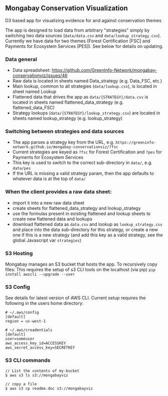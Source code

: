 ## Mongabay Conservation Visualization

D3 based app for visualizing evidence for and against conservation themes

The app is designed to load data from arbitrary "strategies" simply by switching two data sources (`data/data.csv` and `data/lookup_strategy.csv`). Currently we have data for two themes (Forest Certification [FSC] and Payments for Ecosystem Services [PES]). See below for details on updating. 

### Data general
* Data spreadsheet: https://github.com/GreenInfo-Network/mongabay-conservationviz/issues/46
* Raw data is located in sheets named Data_strategy (e.g. Data_FSC, etc.)
* Main lookup, common to all strategies (`data/lookup.csv`), is located in sheet named Lookup
* Flattened data that drives the app as `data/{STRATEGY}/data.csv` is located in sheets named flattened_data_strategy (e.g. flattened_data_FSC)
* Strategy lookups (`data/{STRATEGY}/lookup_strategy.csv`) are located in sheets named lookup_strategy (e.g. lookup_strategy)

### Switching between strategies and data sources
* The app parses a strategy key from the URL, e.g. `https://greeninfo-network.github.io/mongabay-conservationviz/?fsc`
* Current strategies are keyed as `?fsc` for Forest Certification and `?pes` for Payments for Ecosystem Services
* This key is used to switch to the correct sub-directory in `data/`, e.g. `data/pes`
* If the URL is missing a valid strategy param, then the app defaults to whatever data is at the top of `data/`

### When the client provides a raw data sheet:
- import it into a new raw data sheet
- create sheets for flattened_data_strategy and lookup_strategy
- use the formulas present in existing flattened and lookup sheets to create new flattened data and lookups
- download flattened data as `data.csv` and lookup as `lookup_strategy.csv` and place into the data sub-directory for this strategy, or create a new one if this is a new strategy (and add this key as a valid strategy, see the global Javascript var `strategies`)

### S3 Hosting
Mongabay manages an S3 bucket that hosts the app. To recursively copy files: 
This requires the setup of s3 CLI tools on the localhost (via pip)
`pip install awscli --upgrade --user`

### S3 Config
See details for latest version of AWS CLI. Current setup requires the following in the users home directory:
```
# ~/.aws/config
[default]
region = us-west-1
```
```
# ~/.aws/creadentials
[default]
user=someuser
aws_access_key_id=ACCESSKEY
aws_secret_access_key=SECRETKEY

```
### S3 CLI commands
```
// List the contents of my-bucket
$ aws s3 ls s3://mongabayviz
```

```
// copy a file
$ aws s3 cp readme.doc s3://mongabayviz
```
